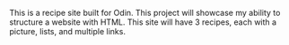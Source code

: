 This is a recipe site built for Odin.  This project will showcase my ability to structure a website with HTML.  This site will have 3 recipes, each with a picture, lists, and multiple links.